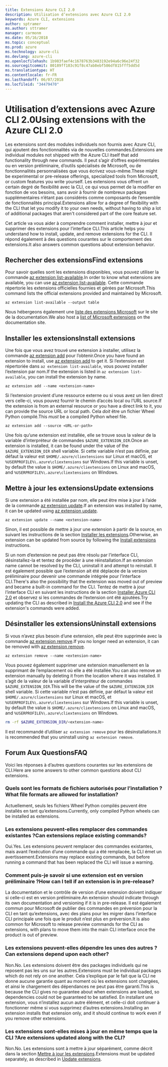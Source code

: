 ```yaml
---
title: Extensions Azure CLI 2.0
description: Utilisation d’extensions avec Azure CLI 2.0
keywords: Azure CLI, extensions
author: sptramer
ms.author: sttramer
manager: carmonm
ms.date: 05/16/2018
ms.topic: conceptual
ms.prod: azure
ms.technology: azure-cli
ms.devlang: azure-cli
ms.openlocfilehash: 1b983faef4c1678763b3483192e94a6c96e24f32
ms.sourcegitcommit: 80189ff103c91f8c47ab8ebf586df815fff5dd5d
ms.translationtype: HT
ms.contentlocale: fr-FR
ms.lasthandoff: 06/07/2018
ms.locfileid: "34479470"
---
```

# <a name="using-extensions-with-the-azure-cli-20"></a><span data-ttu-id="2ad1f-104">Utilisation d’extensions avec Azure CLI 2.0</span><span class="sxs-lookup"><span data-stu-id="2ad1f-104">Using extensions with the Azure CLI 2.0</span></span>

<span data-ttu-id="2ad1f-105">Les extensions sont des modules individuels non fournis avec Azure CLI, qui ajoutent des fonctionnalités via de nouvelles commandes.</span><span class="sxs-lookup"><span data-stu-id="2ad1f-105">Extensions are individual modules not shipped with the Azure CLI itself that add functionality through new commands.</span></span> <span data-ttu-id="2ad1f-106">Il peut s’agir d’offres expérimentales ou en version préliminaire, d’outils spécialisés de Microsoft, ou de fonctionnalités personnalisées que vous écrivez vous-même.</span><span class="sxs-lookup"><span data-stu-id="2ad1f-106">These might be experimental or pre-release offerings, specialized tools from Microsoft, or custom features you write yourself.</span></span> <span data-ttu-id="2ad1f-107">Les extensions vous offrent un certain degré de flexibilité avec la CLI, ce qui vous permet de la modifier en fonction de vos besoins, sans avoir à fournir de nombreux packages supplémentaires n’étant pas considérés comme composants de l’ensemble de fonctionnalités principal.</span><span class="sxs-lookup"><span data-stu-id="2ad1f-107">Extensions allow for a degree of flexibility with the CLI that let you modify it to your own needs, without having to ship a lot of additional packages that aren't considered part of the core feature set.</span></span>

<span data-ttu-id="2ad1f-108">Cet article va vous aider à comprendre comment installer, mettre à jour et supprimer des extensions pour l’interface CLI.</span><span class="sxs-lookup"><span data-stu-id="2ad1f-108">This article helps you understand how to install, update, and remove extensions for the CLI.</span></span> <span data-ttu-id="2ad1f-109">Il répond également à des questions courantes sur le comportement des extensions.</span><span class="sxs-lookup"><span data-stu-id="2ad1f-109">It also answers common questions about extension behavior.</span></span>

## <a name="find-extensions"></a><span data-ttu-id="2ad1f-110">Rechercher des extensions</span><span class="sxs-lookup"><span data-stu-id="2ad1f-110">Find extensions</span></span>

<span data-ttu-id="2ad1f-111">Pour savoir quelles sont les extensions disponibles, vous pouvez utiliser la commande [az extension list-available](/cli/azure/extension#az-extension-list-available).</span><span class="sxs-lookup"><span data-stu-id="2ad1f-111">In order to know what extensions are available, you can use [az extension list-available](/cli/azure/extension#az-extension-list-available).</span></span> <span data-ttu-id="2ad1f-112">Cette commande répertorie les extensions officielles fournies et gérées par Microsoft.</span><span class="sxs-lookup"><span data-stu-id="2ad1f-112">This command lists the official extensions provided and maintained by Microsoft.</span></span>

```azurecli-interactive
az extension list-available --output table
```

<span data-ttu-id="2ad1f-113">Nous hébergeons également une [liste des extensions Microsoft](azure-cli-extensions-list.md) sur le site de la documentation.</span><span class="sxs-lookup"><span data-stu-id="2ad1f-113">We also host a [list of Microsoft extensions](azure-cli-extensions-list.md) on the documentation site.</span></span>

## <a name="install-extensions"></a><span data-ttu-id="2ad1f-114">Installer les extensions</span><span class="sxs-lookup"><span data-stu-id="2ad1f-114">Install extensions</span></span>

<span data-ttu-id="2ad1f-115">Une fois que vous avez trouvé une extension à installer, utilisez la commande [az extension add](https://docs.microsoft.com/cli/azure/extension#az-extension-add) pour l’obtenir.</span><span class="sxs-lookup"><span data-stu-id="2ad1f-115">Once you have found an extension to install, use [az extension add](https://docs.microsoft.com/cli/azure/extension#az-extension-add) to get it.</span></span> <span data-ttu-id="2ad1f-116">Si l’extension est répertoriée dans `az extension list-available`, vous pouvez installer l’extension par nom.</span><span class="sxs-lookup"><span data-stu-id="2ad1f-116">If the extension is listed in `az extension list-available`, you can install the extension by name.</span></span>

```azurecli-interactive
az extension add --name <extension-name>
```

<span data-ttu-id="2ad1f-117">Si l’extension provient d’une ressource externe ou si vous avez un lien direct vers celle-ci, vous pouvez fournir le chemin d’accès local ou l’URL source.</span><span class="sxs-lookup"><span data-stu-id="2ad1f-117">If the extension is from an external resource or you have a direct link to it, you can provide the source URL or local path.</span></span> <span data-ttu-id="2ad1f-118">Cela _doit_ être un fichier Wheel Python compilé.</span><span class="sxs-lookup"><span data-stu-id="2ad1f-118">This _must_ be a compiled Python wheel file.</span></span>

```azurecli-interactive
az extension add --source <URL-or-path>
```

<span data-ttu-id="2ad1f-119">Une fois qu’une extension est installée, elle se trouve sous la valeur de la variable d’interpréteur de commandes `$AZURE_EXTENSION_DIR`.</span><span class="sxs-lookup"><span data-stu-id="2ad1f-119">Once an extension is installed, it can be found under the value of the `$AZURE_EXTENSION_DIR` shell variable.</span></span> <span data-ttu-id="2ad1f-120">Si cette variable n’est pas définie, par défaut la valeur est `$HOME/.azure/cliextensions` sur Linux et macOS, et `%USERPROFILE%\.azure\cliextensions` sur Windows.</span><span class="sxs-lookup"><span data-stu-id="2ad1f-120">If this variable is unset, by default the value is `$HOME/.azure/cliextensions` on Linux and macOS, and `%USERPROFILE%\.azure\cliextensions` on Windows.</span></span>

## <a name="update-extensions"></a><span data-ttu-id="2ad1f-121">Mettre à jour les extensions</span><span class="sxs-lookup"><span data-stu-id="2ad1f-121">Update extensions</span></span>

<span data-ttu-id="2ad1f-122">Si une extension a été installée par nom, elle peut être mise à jour à l’aide de la commande [az extension update](https://docs.microsoft.com/cli/azure/extension#az-extension-update).</span><span class="sxs-lookup"><span data-stu-id="2ad1f-122">If an extension was installed by name, it can be updated using [az extension update](https://docs.microsoft.com/cli/azure/extension#az-extension-update).</span></span>

```azurecli-interactive
az extension update --name <extension-name>
```

<span data-ttu-id="2ad1f-123">Sinon, il est possible de mettre à jour une extension à partir de la source, en suivant les instructions de la section [Installer les extensions](#install-extensions).</span><span class="sxs-lookup"><span data-stu-id="2ad1f-123">Otherwise, an extension can be updated from source by following the [Install extensions](#install-extensions) instructions.</span></span>

<span data-ttu-id="2ad1f-124">Si un nom d’extension ne peut pas être résolu par l’interface CLI, désinstallez-la et tentez de procéder à une réinstallation.</span><span class="sxs-lookup"><span data-stu-id="2ad1f-124">If an extension name cannot be resolved by the CLI, uninstall it and attempt to reinstall.</span></span> <span data-ttu-id="2ad1f-125">Il est également possible que l’extension ait été déplacée de la version préliminaire pour devenir une commande intégrée pour l’interface CLI.</span><span class="sxs-lookup"><span data-stu-id="2ad1f-125">There's also the possibility that the extension was moved out of preview and became a built-in command for the CLI.</span></span> <span data-ttu-id="2ad1f-126">Tentez de mettre à jour l’interface CLI en suivant les instructions de la section [Installer Azure CLI 2.0](install-azure-cli.md) et observez si les commandes de l’extension ont été ajoutées.</span><span class="sxs-lookup"><span data-stu-id="2ad1f-126">Try updating the CLI as described in [Install the Azure CLI 2.0](install-azure-cli.md) and see if the extension's commands were added.</span></span> 

## <a name="uninstall-extensions"></a><span data-ttu-id="2ad1f-127">Désinstaller les extensions</span><span class="sxs-lookup"><span data-stu-id="2ad1f-127">Uninstall extensions</span></span>

<span data-ttu-id="2ad1f-128">Si vous n’avez plus besoin d’une extension, elle peut être supprimée avec la commande [az extension remove](https://docs.microsoft.com/cli/azure/extension#az-extension-remove).</span><span class="sxs-lookup"><span data-stu-id="2ad1f-128">If you no longer need an extension, it can be removed with [az extension remove](https://docs.microsoft.com/cli/azure/extension#az-extension-remove).</span></span>

```azurecli-interactive
az extension remove --name <extension-name>
```

<span data-ttu-id="2ad1f-129">Vous pouvez également supprimer une extension manuellement en la supprimant de l’emplacement où elle a été installée.</span><span class="sxs-lookup"><span data-stu-id="2ad1f-129">You can also remove an extension manually by deleting it from the location where it was installed.</span></span> <span data-ttu-id="2ad1f-130">Il s’agit de la valeur de la variable d’interpréteur de commandes `$AZURE_EXTENSION_DIR`.</span><span class="sxs-lookup"><span data-stu-id="2ad1f-130">This will be the value of the `$AZURE_EXTENSION_DIR` shell variable.</span></span> <span data-ttu-id="2ad1f-131">Si cette variable n’est pas définie, par défaut la valeur est `$HOME/.azure/cliextensions` sur Linux et macOS, et `%USERPROFILE%\.azure\cliextensions` sur Windows.</span><span class="sxs-lookup"><span data-stu-id="2ad1f-131">If this variable is unset, by default the value is `$HOME/.azure/cliextensions` on Linux and macOS, and `%USERPROFILE%\.azure\cliextensions` on Windows.</span></span>

```bash
rm -rf $AZURE_EXTENSION_DIR/<extension-name>
```

<span data-ttu-id="2ad1f-132">Il est recommandé d’utiliser `az extension remove` pour les désinstallations.</span><span class="sxs-lookup"><span data-stu-id="2ad1f-132">It is recommended that you uninstall using `az extension remove`.</span></span>

## <a name="faq"></a><span data-ttu-id="2ad1f-133">Forum Aux Questions</span><span class="sxs-lookup"><span data-stu-id="2ad1f-133">FAQ</span></span>

<span data-ttu-id="2ad1f-134">Voici les réponses à d’autres questions courantes sur les extensions de CLI.</span><span class="sxs-lookup"><span data-stu-id="2ad1f-134">Here are some answers to other common questions about CLI extensions.</span></span>

### <a name="what-file-formats-are-allowed-for-installation"></a><span data-ttu-id="2ad1f-135">Quels sont les formats de fichiers autorisés pour l’installation ?</span><span class="sxs-lookup"><span data-stu-id="2ad1f-135">What file formats are allowed for installation?</span></span>

<span data-ttu-id="2ad1f-136">Actuellement, seuls les fichiers Wheel Python compilés peuvent être installés en tant qu’extensions.</span><span class="sxs-lookup"><span data-stu-id="2ad1f-136">Currently, only compiled Python wheels can be installed as extensions.</span></span>

### <a name="can-extensions-replace-existing-commands"></a><span data-ttu-id="2ad1f-137">Les extensions peuvent-elles remplacer des commandes existantes ?</span><span class="sxs-lookup"><span data-stu-id="2ad1f-137">Can extensions replace existing commands?</span></span>

<span data-ttu-id="2ad1f-138">Oui.</span><span class="sxs-lookup"><span data-stu-id="2ad1f-138">Yes.</span></span> <span data-ttu-id="2ad1f-139">Les extensions peuvent remplacer des commandes existantes, mais avant l’exécution d’une commande qui a été remplacée, la CLI émet un avertissement.</span><span class="sxs-lookup"><span data-stu-id="2ad1f-139">Extensions may replace existing commands, but before running a command that has been replaced the CLI will issue a warning.</span></span>

### <a name="how-can-i-tell-if-an-extension-is-in-pre-release"></a><span data-ttu-id="2ad1f-140">Comment puis-je savoir si une extension est en version préliminaire ?</span><span class="sxs-lookup"><span data-stu-id="2ad1f-140">How can I tell if an extension is in pre-release?</span></span>

<span data-ttu-id="2ad1f-141">La documentation et le contrôle de version d’une extension doivent indiquer si celle-ci est en version préliminaire.</span><span class="sxs-lookup"><span data-stu-id="2ad1f-141">An extension should indicate through its own documentation and versioning if it is in pre-release.</span></span> <span data-ttu-id="2ad1f-142">Il est également commun pour Microsoft de publier des commandes en préversion pour la CLI en tant qu’extensions, avec des plans pour les migrer dans l’interface CLI principale une fois que le produit n’est plus en préversion.</span><span class="sxs-lookup"><span data-stu-id="2ad1f-142">It is also common for Microsoft to release preview commands for the CLI as extensions, with plans to move them into the main CLI interface once the product is out of preview.</span></span>

### <a name="can-extensions-depend-upon-each-other"></a><span data-ttu-id="2ad1f-143">Les extensions peuvent-elles dépendre les unes des autres ?</span><span class="sxs-lookup"><span data-stu-id="2ad1f-143">Can extensions depend upon each other?</span></span>

<span data-ttu-id="2ad1f-144">Non.</span><span class="sxs-lookup"><span data-stu-id="2ad1f-144">No.</span></span> <span data-ttu-id="2ad1f-145">Les extensions doivent être des packages individuels qui ne reposent pas les uns sur les autres.</span><span class="sxs-lookup"><span data-stu-id="2ad1f-145">Extensions must be individual packages which do not rely on one another.</span></span> <span data-ttu-id="2ad1f-146">Cela s’explique par le fait que la CLI ne donne aucune garantie quant au moment où les extensions sont chargées, et ainsi le chargement des dépendances ne peut pas être garanti.</span><span class="sxs-lookup"><span data-stu-id="2ad1f-146">This is because the CLI gives no guarantee about when extensions are loaded, so dependencies could not be guaranteed to be satisfied.</span></span> <span data-ttu-id="2ad1f-147">En installant une extension, vous n’installez aucun autre élément, et celle-ci doit continuer à fonctionner même si vous supprimez d’autres extensions.</span><span class="sxs-lookup"><span data-stu-id="2ad1f-147">Installing an extension installs that extension only, and it should continue to work even if you remove other extensions.</span></span>

### <a name="are-extensions-updated-along-with-the-cli"></a><span data-ttu-id="2ad1f-148">Les extensions sont-elles mises à jour en même temps que la CLI ?</span><span class="sxs-lookup"><span data-stu-id="2ad1f-148">Are extensions updated along with the CLI?</span></span>

<span data-ttu-id="2ad1f-149">Non.</span><span class="sxs-lookup"><span data-stu-id="2ad1f-149">No.</span></span> <span data-ttu-id="2ad1f-150">Les extensions sont à mettre à jour séparément, comme décrit dans la section [Mettre à jour les extensions](#update-extensions).</span><span class="sxs-lookup"><span data-stu-id="2ad1f-150">Extensions must be updated separately, as described in [Update extensions](#update-extensions).</span></span>
